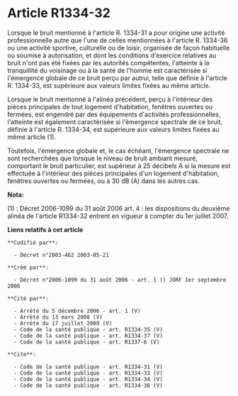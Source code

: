 # Article R1334-32

Lorsque le bruit mentionné à l'article R. 1334-31 a pour origine une activité professionnelle autre que l'une de celles
mentionnées à l'article R. 1334-36 ou une activité sportive, culturelle ou de loisir, organisée de façon habituelle ou
soumise à autorisation, et dont les conditions d'exercice relatives au bruit n'ont pas été fixées par les autorités
compétentes, l'atteinte à la tranquillité du voisinage ou à la santé de l'homme est caractérisée si l'émergence globale de ce
bruit perçu par autrui, telle que définie à l'article R. 1334-33, est supérieure aux valeurs limites fixées au même article. 

Lorsque le bruit mentionné à l'alinéa précédent, perçu à l'intérieur des pièces principales de tout logement d'habitation,
fenêtres ouvertes ou fermées, est engendré par des équipements d'activités professionnelles, l'atteinte est également
caractérisée si l'émergence spectrale de ce bruit, définie à l'article R. 1334-34, est supérieure aux valeurs limites fixées
au même article (1). 

Toutefois, l'émergence globale et, le cas échéant, l'émergence spectrale ne sont recherchées que lorsque le niveau de bruit
ambiant mesuré, comportant le bruit particulier, est supérieur à 25 décibels A si la mesure est effectuée à l'intérieur des
pièces principales d'un logement d'habitation, fenêtres ouvertes ou fermées, ou à 30 dB (A) dans les autres cas.

**Nota:**

(1) : Décret 2006-1099 du 31 août 2006 art. 4 : les dispositions du deuxième alinéa de l'article R1334-32 entrent en vigueur
à compter du 1er juillet 2007.

**Liens relatifs à cet article**

	**Codifié par**:

	  - Décret n°2003-462 2003-05-21

	**Créé par**:

	  - Décret n°2006-1099 du 31 août 2006 - art. 1 () JORF 1er septembre 2006

	**Cité par**:

	  - Arrêté du 5 décembre 2006 - art. 1 (V)
	  - Arrêté du 13 mars 2008 (V)
	  - Arrêté du 17 juillet 2009 (V)
	  - Code de la santé publique - art. R1334-35 (V)
	  - Code de la santé publique - art. R1334-37 (V)
	  - Code de la santé publique - art. R1337-6 (V)

	**Cite**:

	  - Code de la santé publique - art. R1334-31 (V)
	  - Code de la santé publique - art. R1334-33 (V)
	  - Code de la santé publique - art. R1334-34 (V)
	  - Code de la santé publique - art. R1334-36 (V)
